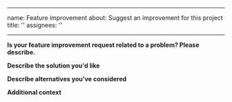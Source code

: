 
---
name: Feature improvement
about: Suggest an improvement for this project
title: ''
assignees: ''

---

**Is your feature improvement request related to a problem? Please describe.**
<!-- A clear and concise description of what the problem is. E.g. I'm always frustrated when [...] -->

**Describe the solution you'd like**
<!-- A clear and concise description of what you want to happen. -->

**Describe alternatives you've considered**
<!-- A clear and concise description of any alternative solutions or features you've considered. -->

**Additional context**
<!-- Add any other context or screenshots about the feature request here. -->
